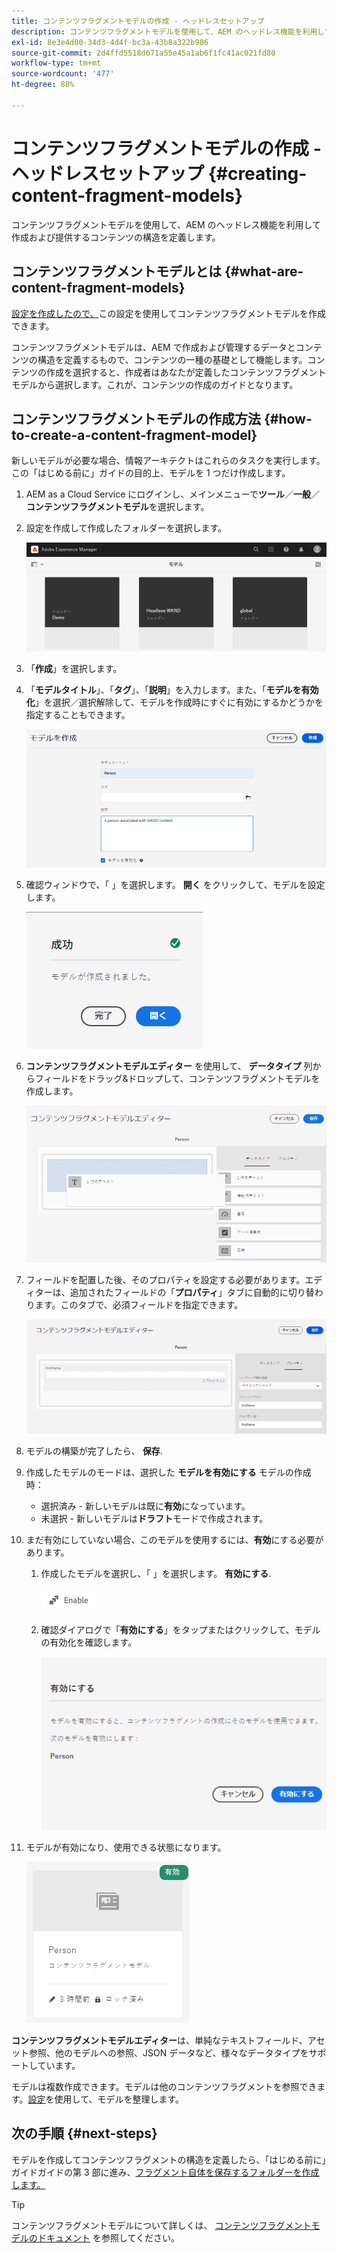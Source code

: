 ```yaml
---
title: コンテンツフラグメントモデルの作成 - ヘッドレスセットアップ
description: コンテンツフラグメントモデルを使用して、AEM のヘッドレス機能を利用して作成および提供するコンテンツの構造を定義します。
exl-id: 8e3e4d00-34d3-4d4f-bc3a-43b8a322b986
source-git-commit: 2d4ffd5518d671a55e45a1ab6f1fc41ac021fd80
workflow-type: tm+mt
source-wordcount: '477'
ht-degree: 88%

---
```


# コンテンツフラグメントモデルの作成 - ヘッドレスセットアップ {#creating-content-fragment-models}

コンテンツフラグメントモデルを使用して、AEM のヘッドレス機能を利用して作成および提供するコンテンツの構造を定義します。

## コンテンツフラグメントモデルとは  {#what-are-content-fragment-models}

[設定を作成したので、](create-configuration.md)この設定を使用してコンテンツフラグメントモデルを作成できます。

コンテンツフラグメントモデルは、AEM で作成および管理するデータとコンテンツの構造を定義するもので、コンテンツの一種の基礎として機能します。コンテンツの作成を選択すると、作成者はあなたが定義したコンテンツフラグメントモデルから選択します。これが、コンテンツの作成のガイドとなります。

## コンテンツフラグメントモデルの作成方法 {#how-to-create-a-content-fragment-model}

新しいモデルが必要な場合、情報アーキテクトはこれらのタスクを実行します。この「はじめる前に」ガイドの目的上、モデルを 1 つだけ作成します。

1. AEM as a Cloud Service にログインし、メインメニューで&#x200B;**ツール**／**一般**／**コンテンツフラグメントモデル**&#x200B;を選択します。
1. 設定を作成して作成したフォルダーを選択します。

   ![モデルフォルダー](../assets/models-folder.png)
1. 「**作成**」を選択します。
1. 「**モデルタイトル**」、「**タグ**」、「**説明**」を入力します。また、「**モデルを有効化**」を選択／選択解除して、モデルを作成時にすぐに有効にするかどうかを指定することもできます。

   ![モデルの作成](../assets/models-create.png)
1. 確認ウィンドウで、「 」を選択します。 **開く** をクリックして、モデルを設定します。

   ![確認ウィンドウ](../assets/models-confirmation.png)
1. **コンテンツフラグメントモデルエディター** を使用して、 **データタイプ** 列からフィールドをドラッグ&amp;ドロップして、コンテンツフラグメントモデルを作成します。

   ![フィールドのドラッグ＆ドロップ](../assets/models-drag-and-drop.png)

1. フィールドを配置した後、そのプロパティを設定する必要があります。エディターは、追加されたフィールドの「**プロパティ**」タブに自動的に切り替わります。このタブで、必須フィールドを指定できます。

   ![プロパティの設定](../assets/models-configure-properties.png)

1. モデルの構築が完了したら、 **保存**.

1. 作成したモデルのモードは、選択した **モデルを有効にする** モデルの作成時：
   * 選択済み - 新しいモデルは既に&#x200B;**有効**&#x200B;になっています。
   * 未選択 - 新しいモデルは&#x200B;**ドラフト**&#x200B;モードで作成されます。

1. まだ有効にしていない場合、このモデルを使用するには、**有効**&#x200B;にする必要があります。
   1. 作成したモデルを選択し、「 」を選択します。 **有効にする**.

      ![モデルの有効化](../assets/models-enable.png)
   1. 確認ダイアログで「**有効にする**」をタップまたはクリックして、モデルの有効化を確認します。

      ![有効化確認ダイアログ](../assets/models-enabling.png)
1. モデルが有効になり、使用できる状態になります。

   ![モデルの有効化](../assets/models-enabled.png)

**コンテンツフラグメントモデルエディター**&#x200B;は、単純なテキストフィールド、アセット参照、他のモデルへの参照、JSON データなど、様々なデータタイプをサポートしています。

モデルは複数作成できます。モデルは他のコンテンツフラグメントを参照できます。[設定](create-configuration.md)を使用して、モデルを整理します。

## 次の手順 {#next-steps}

モデルを作成してコンテンツフラグメントの構造を定義したら、「はじめる前に」ガイドガイドの第 3 部に進み、[フラグメント自体を保存するフォルダーを作成します。](create-assets-folder.md)

>[!TIP]
>
>コンテンツフラグメントモデルについて詳しくは、 [コンテンツフラグメントモデルのドキュメント](/help/sites-cloud/administering/content-fragments/content-fragment-models.md) を参照してください。
